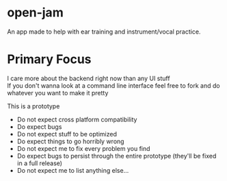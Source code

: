 # open-jam
An app made to help with ear training and instrument/vocal practice. 

# Primary Focus
I care more about the backend right now than any UI stuff  
If you don't wanna look at a command line interface feel free to fork and do 
whatever you want to make it pretty


This is a prototype
- Do not expect cross platform compatibility
- Do expect bugs
- Do not expect stuff to be optimized
- Do expect things to go horribly wrong
- Do not expect me to fix every problem you find
- Do expect bugs to persist through the entire prototype (they'll be fixed in a full release)
- Do not expect me to list anything else...
